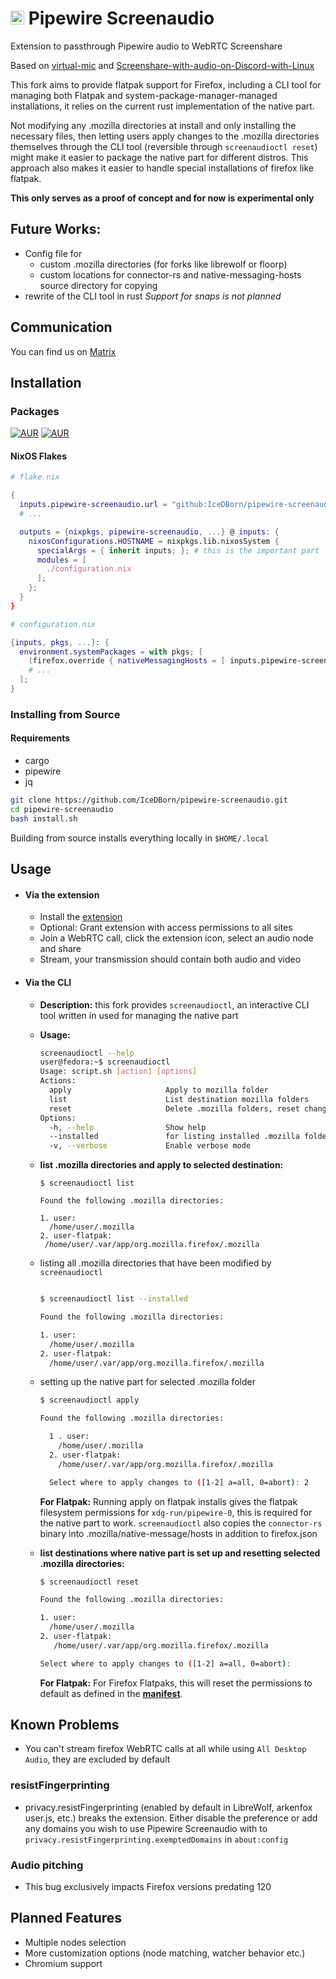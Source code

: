 # <img src="./extension/assets/icons/icon.svg" width="22" alt="Logo"> Pipewire Screenaudio

Extension to passthrough Pipewire audio to WebRTC Screenshare

Based on [virtual-mic](https://github.com/Curve/rohrkabel/tree/master/examples/virtual-mic) and [Screenshare-with-audio-on-Discord-with-Linux](https://github.com/edisionnano/Screenshare-with-audio-on-Discord-with-Linux)

This fork aims to provide flatpak support for Firefox, including a CLI tool for managing both Flatpak and system-package-manager-managed installations, it relies on the current rust implementation of the native part.

Not modifying any .mozilla directories at install and only installing the necessary files, then letting users apply changes to the .mozilla directories themselves through the CLI tool (reversible through `screenaudioctl reset`) might make it easier to package the native part for different distros.
This approach also makes it easier to handle special installations of firefox like flatpak.

**This only serves as a proof of concept and for now is experimental only**

## Future Works:
- Config file for 
  - custom .mozilla directories (for forks like librewolf or floorp)
  - custom locations for connector-rs and native-messaging-hosts source directory for copying
- rewrite of the CLI tool in rust
*Support for snaps is not planned* 

## Communication

You can find us on [Matrix](https://matrix.to/#/#pipewire-screenaudio:matrix.org)

## Installation

### Packages

[![AUR](https://img.shields.io/aur/version/pipewire-screenaudio?style=for-the-badge)](https://aur.archlinux.org/packages/pipewire-screenaudio)
[![AUR](https://img.shields.io/aur/version/pipewire-screenaudio-git?style=for-the-badge)](https://aur.archlinux.org/packages/pipewire-screenaudio-git)

#### NixOS Flakes

```nix
# flake.nix

{
  inputs.pipewire-screenaudio.url = "github:IceDBorn/pipewire-screenaudio";
  # ...

  outputs = {nixpkgs, pipewire-screenaudio, ...} @ inputs: {
    nixosConfigurations.HOSTNAME = nixpkgs.lib.nixosSystem {
      specialArgs = { inherit inputs; }; # this is the important part
      modules = [
        ./configuration.nix
      ];
    };
  }
}

# configuration.nix

{inputs, pkgs, ...}: {
  environment.systemPackages = with pkgs; [
    (firefox.override { nativeMessagingHosts = [ inputs.pipewire-screenaudio.packages.${pkgs.system}.default ]; })
    # ...
  ];
}
```

### Installing from Source

#### Requirements

- cargo
- pipewire
- jq

```bash
git clone https://github.com/IceDBorn/pipewire-screenaudio.git
cd pipewire-screenaudio
bash install.sh
```
Building from source installs everything locally in `$HOME/.local`

## Usage

- #### Via the extension

  - Install the [extension](https://addons.mozilla.org/firefox/addon/pipewire-screenaudio)
  - Optional: Grant extension with access permissions to all sites
  - Join a WebRTC call, click the extension icon, select an audio node and share
  - Stream, your transmission should contain both audio and video


- #### Via the CLI

  - **Description:** this fork provides `screenaudioctl`, an interactive CLI tool written in used for managing the native part
  - **Usage:**
    ```bash
    screenaudioctl --help
    user@fedora:~$ screenaudioctl
    Usage: script.sh [action] [options]
    Actions:
      apply                     Apply to mozilla folder
      list                      List destination mozilla folders
      reset                     Delete .mozilla folders, reset changes to firefox flatpak
    Options:
      -h, --help                Show help
      --installed               for listing installed .mozilla folders
      -v, --verbose             Enable verbose mode
    ```
  - **list .mozilla directories and apply to selected destination:**
    ```
    $ screenaudioctl list

    Found the following .mozilla directories:

    1. user:
      /home/user/.mozilla
    2. user-flatpak:
     /home/user/.var/app/org.mozilla.firefox/.mozilla
    ```
  - listing all .mozilla directories that have been modified by `screenaudioctl`
    ```bash
    
    $ screenaudioctl list --installed

    Found the following .mozilla directories:

    1. user:
      /home/user/.mozilla
    2. user-flatpak:
      /home/user/.var/app/org.mozilla.firefox/.mozilla
    ```
  - setting up the native part for selected .mozilla folder
    ```bash
    $ screenaudioctl apply

    Found the following .mozilla directories:

      1 . user:
        /home/user/.mozilla
      2. user-flatpak:
        /home/user/.var/app/org.mozilla.firefox/.mozilla

      Select where to apply changes to ([1-2] a=all, 0=abort): 2
    ```
    **For Flatpak:** Running apply on flatpak installs gives the flatpak filesystem permissions for `xdg-run/pipewire-0`, this is required for the native part to work. `screenaudioctl` also copies the `connector-rs` binary into .mozilla/native-message/hosts in addition to firefox.json

  - **list destinations where native part is set up and resetting selected .mozilla directories:**
    ```bash
    $ screenaudioctl reset

    Found the following .mozilla directories:

    1. user:
      /home/user/.mozilla
    2. user-flatpak:
       /home/user/.var/app/org.mozilla.firefox/.mozilla

    Select where to apply changes to ([1-2] a=all, 0=abort): 

    ```
    **For Flatpak:** For Firefox Flatpaks, this will reset the permissions to default as defined in the [**manifest**](https://hg.mozilla.org/mozilla-central/file/tip/taskcluster/docker/firefox-flatpak/runme.sh). 

## Known Problems

- You can't stream firefox WebRTC calls at all while using `All Desktop Audio`, they are excluded by default

### resistFingerprinting

- privacy.resistFingerprinting (enabled by default in LibreWolf, arkenfox user.js, etc.) breaks the extension. Either disable the preference or add any domains you wish to use Pipewire Screenaudio with to `privacy.resistFingerprinting.exemptedDomains` in `about:config`

### Audio pitching

- This bug exclusively impacts Firefox versions predating 120

## Planned Features

- Multiple nodes selection
- More customization options (node matching, watcher behavior etc.)
- Chromium support
